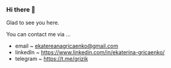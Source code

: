 ### Hi there 👋

Glad to see you here. 

You can contact me via ...

- email ~ ekatereanagricaenko@gmail.com
- linkedIn ~ https://www.linkedin.com/in/ekaterina-gricaenko/
- telegram ~ https://t.me/grizik


<!--
**Ekatereana/Ekatereana** is a ✨ _special_ ✨ repository because its `README.md` (this file) appears on your GitHub profile.

Here are some ideas to get you started:

- 🔭 I’m currently working on ...
- 🌱 I’m currently learning ...
- 👯 I’m looking to collaborate on ...
- 🤔 I’m looking for help with ...
- 💬 Ask me about ...
- 📫 How to reach me: ...
- 😄 Pronouns: ...
- ⚡ Fun fact: ...
-->
